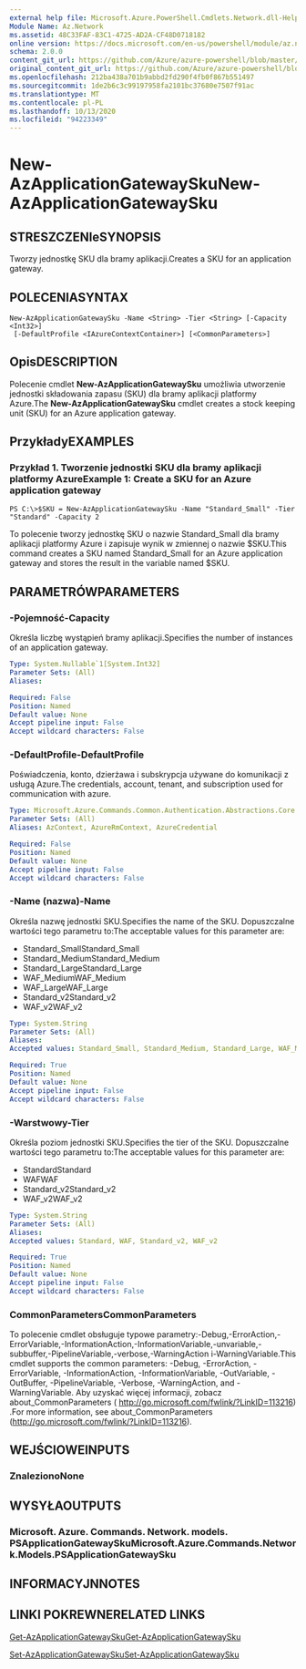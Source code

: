 ```yaml
---
external help file: Microsoft.Azure.PowerShell.Cmdlets.Network.dll-Help.xml
Module Name: Az.Network
ms.assetid: 48C33FAF-83C1-4725-AD2A-CF48D0718182
online version: https://docs.microsoft.com/en-us/powershell/module/az.network/new-azapplicationgatewaysku
schema: 2.0.0
content_git_url: https://github.com/Azure/azure-powershell/blob/master/src/Network/Network/help/New-AzApplicationGatewaySku.md
original_content_git_url: https://github.com/Azure/azure-powershell/blob/master/src/Network/Network/help/New-AzApplicationGatewaySku.md
ms.openlocfilehash: 212ba438a701b9abbd2fd290f4fb0f867b551497
ms.sourcegitcommit: 1de2b6c3c99197958fa2101bc37680e7507f91ac
ms.translationtype: MT
ms.contentlocale: pl-PL
ms.lasthandoff: 10/13/2020
ms.locfileid: "94223349"
---
```

# <span data-ttu-id="c0981-101">New-AzApplicationGatewaySku</span><span class="sxs-lookup"><span data-stu-id="c0981-101">New-AzApplicationGatewaySku</span></span>

## <span data-ttu-id="c0981-102">STRESZCZENIe</span><span class="sxs-lookup"><span data-stu-id="c0981-102">SYNOPSIS</span></span>
<span data-ttu-id="c0981-103">Tworzy jednostkę SKU dla bramy aplikacji.</span><span class="sxs-lookup"><span data-stu-id="c0981-103">Creates a SKU for an application gateway.</span></span>

## <span data-ttu-id="c0981-104">POLECENIA</span><span class="sxs-lookup"><span data-stu-id="c0981-104">SYNTAX</span></span>

```
New-AzApplicationGatewaySku -Name <String> -Tier <String> [-Capacity <Int32>]
 [-DefaultProfile <IAzureContextContainer>] [<CommonParameters>]
```

## <span data-ttu-id="c0981-105">Opis</span><span class="sxs-lookup"><span data-stu-id="c0981-105">DESCRIPTION</span></span>
<span data-ttu-id="c0981-106">Polecenie cmdlet **New-AzApplicationGatewaySku** umożliwia utworzenie jednostki składowania zapasu (SKU) dla bramy aplikacji platformy Azure.</span><span class="sxs-lookup"><span data-stu-id="c0981-106">The **New-AzApplicationGatewaySku** cmdlet creates a stock keeping unit (SKU) for an Azure application gateway.</span></span>

## <span data-ttu-id="c0981-107">Przykłady</span><span class="sxs-lookup"><span data-stu-id="c0981-107">EXAMPLES</span></span>

### <span data-ttu-id="c0981-108">Przykład 1. Tworzenie jednostki SKU dla bramy aplikacji platformy Azure</span><span class="sxs-lookup"><span data-stu-id="c0981-108">Example 1: Create a SKU for an Azure application gateway</span></span>
```
PS C:\>$SKU = New-AzApplicationGatewaySku -Name "Standard_Small" -Tier "Standard" -Capacity 2
```

<span data-ttu-id="c0981-109">To polecenie tworzy jednostkę SKU o nazwie Standard_Small dla bramy aplikacji platformy Azure i zapisuje wynik w zmiennej o nazwie $SKU.</span><span class="sxs-lookup"><span data-stu-id="c0981-109">This command creates a SKU named Standard_Small for an Azure application gateway and stores the result in the variable named $SKU.</span></span>

## <span data-ttu-id="c0981-110">PARAMETRÓW</span><span class="sxs-lookup"><span data-stu-id="c0981-110">PARAMETERS</span></span>

### <span data-ttu-id="c0981-111">-Pojemność</span><span class="sxs-lookup"><span data-stu-id="c0981-111">-Capacity</span></span>
<span data-ttu-id="c0981-112">Określa liczbę wystąpień bramy aplikacji.</span><span class="sxs-lookup"><span data-stu-id="c0981-112">Specifies the number of instances of an application gateway.</span></span>

```yaml
Type: System.Nullable`1[System.Int32]
Parameter Sets: (All)
Aliases:

Required: False
Position: Named
Default value: None
Accept pipeline input: False
Accept wildcard characters: False
```

### <span data-ttu-id="c0981-113">-DefaultProfile</span><span class="sxs-lookup"><span data-stu-id="c0981-113">-DefaultProfile</span></span>
<span data-ttu-id="c0981-114">Poświadczenia, konto, dzierżawa i subskrypcja używane do komunikacji z usługą Azure.</span><span class="sxs-lookup"><span data-stu-id="c0981-114">The credentials, account, tenant, and subscription used for communication with azure.</span></span>

```yaml
Type: Microsoft.Azure.Commands.Common.Authentication.Abstractions.Core.IAzureContextContainer
Parameter Sets: (All)
Aliases: AzContext, AzureRmContext, AzureCredential

Required: False
Position: Named
Default value: None
Accept pipeline input: False
Accept wildcard characters: False
```

### <span data-ttu-id="c0981-115">-Name (nazwa)</span><span class="sxs-lookup"><span data-stu-id="c0981-115">-Name</span></span>
<span data-ttu-id="c0981-116">Określa nazwę jednostki SKU.</span><span class="sxs-lookup"><span data-stu-id="c0981-116">Specifies the name of the SKU.</span></span>
<span data-ttu-id="c0981-117">Dopuszczalne wartości tego parametru to:</span><span class="sxs-lookup"><span data-stu-id="c0981-117">The acceptable values for this parameter are:</span></span>
- <span data-ttu-id="c0981-118">Standard_Small</span><span class="sxs-lookup"><span data-stu-id="c0981-118">Standard_Small</span></span>
- <span data-ttu-id="c0981-119">Standard_Medium</span><span class="sxs-lookup"><span data-stu-id="c0981-119">Standard_Medium</span></span>
- <span data-ttu-id="c0981-120">Standard_Large</span><span class="sxs-lookup"><span data-stu-id="c0981-120">Standard_Large</span></span>
- <span data-ttu-id="c0981-121">WAF_Medium</span><span class="sxs-lookup"><span data-stu-id="c0981-121">WAF_Medium</span></span>
- <span data-ttu-id="c0981-122">WAF_Large</span><span class="sxs-lookup"><span data-stu-id="c0981-122">WAF_Large</span></span>
- <span data-ttu-id="c0981-123">Standard_v2</span><span class="sxs-lookup"><span data-stu-id="c0981-123">Standard_v2</span></span>
- <span data-ttu-id="c0981-124">WAF_v2</span><span class="sxs-lookup"><span data-stu-id="c0981-124">WAF_v2</span></span>

```yaml
Type: System.String
Parameter Sets: (All)
Aliases:
Accepted values: Standard_Small, Standard_Medium, Standard_Large, WAF_Medium, WAF_Large, Standard_v2, WAF_v2

Required: True
Position: Named
Default value: None
Accept pipeline input: False
Accept wildcard characters: False
```

### <span data-ttu-id="c0981-125">-Warstwowy</span><span class="sxs-lookup"><span data-stu-id="c0981-125">-Tier</span></span>
<span data-ttu-id="c0981-126">Określa poziom jednostki SKU.</span><span class="sxs-lookup"><span data-stu-id="c0981-126">Specifies the tier of the SKU.</span></span>
<span data-ttu-id="c0981-127">Dopuszczalne wartości tego parametru to:</span><span class="sxs-lookup"><span data-stu-id="c0981-127">The acceptable values for this parameter are:</span></span>
- <span data-ttu-id="c0981-128">Standard</span><span class="sxs-lookup"><span data-stu-id="c0981-128">Standard</span></span>
- <span data-ttu-id="c0981-129">WAF</span><span class="sxs-lookup"><span data-stu-id="c0981-129">WAF</span></span>
- <span data-ttu-id="c0981-130">Standard_v2</span><span class="sxs-lookup"><span data-stu-id="c0981-130">Standard_v2</span></span>
- <span data-ttu-id="c0981-131">WAF_v2</span><span class="sxs-lookup"><span data-stu-id="c0981-131">WAF_v2</span></span>

```yaml
Type: System.String
Parameter Sets: (All)
Aliases:
Accepted values: Standard, WAF, Standard_v2, WAF_v2

Required: True
Position: Named
Default value: None
Accept pipeline input: False
Accept wildcard characters: False
```

### <span data-ttu-id="c0981-132">CommonParameters</span><span class="sxs-lookup"><span data-stu-id="c0981-132">CommonParameters</span></span>
<span data-ttu-id="c0981-133">To polecenie cmdlet obsługuje typowe parametry:-Debug,-ErrorAction,-ErrorVariable,-InformationAction,-InformationVariable,-unvariable,-subbuffer,-PipelineVariable,-verbose,-WarningAction i-WarningVariable.</span><span class="sxs-lookup"><span data-stu-id="c0981-133">This cmdlet supports the common parameters: -Debug, -ErrorAction, -ErrorVariable, -InformationAction, -InformationVariable, -OutVariable, -OutBuffer, -PipelineVariable, -Verbose, -WarningAction, and -WarningVariable.</span></span> <span data-ttu-id="c0981-134">Aby uzyskać więcej informacji, zobacz about_CommonParameters ( http://go.microsoft.com/fwlink/?LinkID=113216) .</span><span class="sxs-lookup"><span data-stu-id="c0981-134">For more information, see about_CommonParameters (http://go.microsoft.com/fwlink/?LinkID=113216).</span></span>

## <span data-ttu-id="c0981-135">WEJŚCIOWE</span><span class="sxs-lookup"><span data-stu-id="c0981-135">INPUTS</span></span>

### <span data-ttu-id="c0981-136">Znaleziono</span><span class="sxs-lookup"><span data-stu-id="c0981-136">None</span></span>

## <span data-ttu-id="c0981-137">WYSYŁA</span><span class="sxs-lookup"><span data-stu-id="c0981-137">OUTPUTS</span></span>

### <span data-ttu-id="c0981-138">Microsoft. Azure. Commands. Network. models. PSApplicationGatewaySku</span><span class="sxs-lookup"><span data-stu-id="c0981-138">Microsoft.Azure.Commands.Network.Models.PSApplicationGatewaySku</span></span>

## <span data-ttu-id="c0981-139">INFORMACYJN</span><span class="sxs-lookup"><span data-stu-id="c0981-139">NOTES</span></span>

## <span data-ttu-id="c0981-140">LINKI POKREWNE</span><span class="sxs-lookup"><span data-stu-id="c0981-140">RELATED LINKS</span></span>

[<span data-ttu-id="c0981-141">Get-AzApplicationGatewaySku</span><span class="sxs-lookup"><span data-stu-id="c0981-141">Get-AzApplicationGatewaySku</span></span>](./Get-AzApplicationGatewaySku.md)

[<span data-ttu-id="c0981-142">Set-AzApplicationGatewaySku</span><span class="sxs-lookup"><span data-stu-id="c0981-142">Set-AzApplicationGatewaySku</span></span>](./Set-AzApplicationGatewaySku.md)


